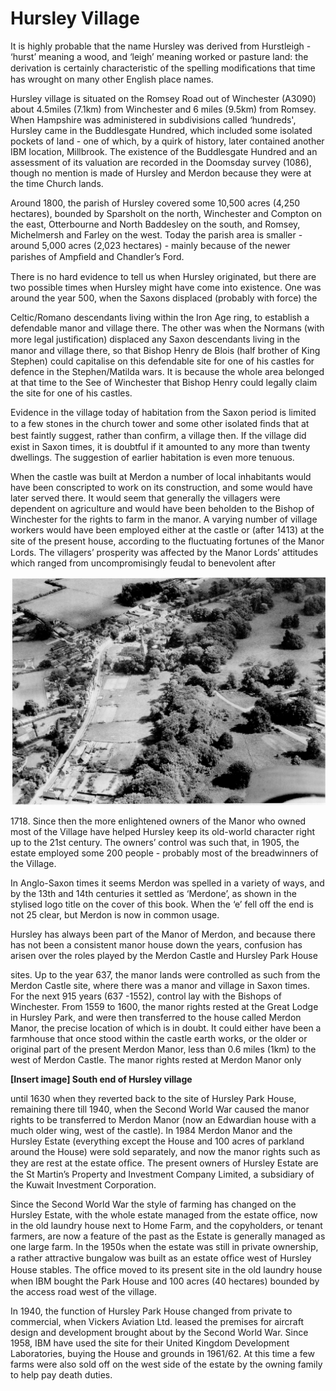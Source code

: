 # Hursley Village


It is highly probable that the name Hursley was derived from Hurstleigh - ‘hurst’ meaning a wood, and ‘leigh’ meaning worked or pasture land: the derivation is certainly characteristic of the spelling modiﬁcations that time has wrought on many other English place names.

Hursley village is situated on the Romsey Road out of Winchester (A3090) about 4.5miles (7.1km) from Winchester and 6 miles (9.5km) from Romsey. When Hampshire was administered in subdivisions called ‘hundreds', Hursley came in the Buddlesgate Hundred, which included some isolated pockets of land - one of which, by a quirk of history, later contained another IBM location, Millbrook. The existence of the Buddlesgate Hundred and an assessment of its valuation are recorded in the Doomsday survey (1086), though no mention is made of Hursley and Merdon because they were at the time Church lands.

Around 1800, the parish of Hursley covered some 10,500 acres (4,250 hectares), bounded by Sparsholt on the north, Winchester and Compton on the east, Otterbourne and North Baddesley on the south, and Romsey, Michelmersh and Farley on the west. Today the parish area is smaller - around 5,000 acres (2,023 hectares) - mainly because of the newer parishes of Ampﬁeld and Chandler’s Ford.

There is no hard evidence to tell us when Hursley originated, but there are two possible times when Hursley might have come into existence. One was around the year 500, when the Saxons displaced (probably with force) the

Celtic/Romano descendants living within the Iron Age ring, to establish a defendable manor and village there. The other was when the Normans (with more legal justiﬁcation) displaced any Saxon descendants living in the manor and village there, so that Bishop Henry de Blois (half brother of King Stephen) could capitalise on this defendable site for one of his castles for defence in the Stephen/Matilda wars. It is because the whole area belonged at that time to the See of Winchester that Bishop Henry could legally claim the site for one of his castles.

Evidence in the village today of habitation from the Saxon period is limited to a few stones in the church tower and some other isolated ﬁnds that at best faintly suggest, rather than conﬁrm, a village then. If the village did exist in Saxon times, it is doubtful if it amounted to any more than twenty dwellings. The suggestion of earlier habitation is even more tenuous.

When the castle was built at Merdon a number of local inhabitants would have been conscripted to work on its construction, and some would have later served there. It would seem that generally the villagers were dependent on agriculture and would have been beholden to the Bishop of Winchester for the rights to farm in the manor. A varying number of village workers would have been employed either at the castle or (after 1413) at the site of the present house, according to the ﬂuctuating fortunes of the Manor Lords. The villagers’ prosperity was affected by the Manor Lords’ attitudes which ranged from uncompromisingly feudal to benevolent after

![Aerial view of Hursley village looking south, c 1946](hursley-village-aerial-view.jpg)

1718\. Since then the more enlightened owners of the Manor who owned most of the Village have helped Hursley keep its old-world character right up to the 21st century. The owners’ control was such that, in 1905, the estate employed some 200 people - probably most of the breadwinners of the Village.

In Anglo-Saxon times it seems Merdon was spelled in a variety of ways, and by the 13th and 14th centuries it settled as ‘Merdone’, as shown in the stylised logo title on the cover of this book. When the ‘e’ fell off the end is not 25 clear, but Merdon is now in common usage.

Hursley has always been part of the Manor of Merdon, and because there has not been a consistent manor house down the years, confusion has arisen over the roles played by the Merdon Castle and Hursley Park House


sites. Up to the year 637, the manor lands were controlled as such from the Merdon Castle site, where there was a manor and village in Saxon times. For the next 915 years (637 -1552), control lay with the Bishops of Winchester. From 1559 to 1600, the manor rights rested at the Great Lodge in Hursley Park, and were then transferred to the house called Merdon Manor, the precise location of which is in doubt. It could either have been a farmhouse that once stood within the castle earth works, or the older or original part of the present Merdon Manor, less than 0.6 miles (1km) to the west of Merdon Castle. The manor rights rested at Merdon Manor only

**[Insert image] South end of Hursley village**

until 1630 when they reverted back to the site of Hursley Park House, remaining there till 1940, when the Second World War caused the manor rights to be transferred to Merdon Manor (now an Edwardian house with a much older wing, west of the castle). In 1984 Merdon Manor and the Hursley Estate (everything except the House and 100 acres of parkland around the House) were sold separately, and now the manor rights such as they are rest at the estate ofﬁce. The present owners of Hursley Estate are the St Martin’s Property and Investment Company Limited, a subsidiary of the Kuwait Investment Corporation.

Since the Second World War the style of farming has changed on the Hursley Estate, with the whole estate managed from the estate office, now in the old laundry house next to Home Farm, and the copyholders, or tenant farmers, are now a feature of the past as the Estate is generally managed as one large farm. In the 1950s when the estate was still in private ownership, a rather attractive bungalow was built as an estate ofﬁce west of Hursley House stables. The ofﬁce moved to its present site in the old laundry house when IBM bought the Park House and 100 acres (40 hectares) bounded by the access road west of the village.

In 1940, the function of Hursley Park House changed from private to commercial, when Vickers Aviation Ltd. leased the premises for aircraft design and development brought about by the Second World War. Since 1958, IBM have used the site for their United Kingdom Development Laboratories, buying the House and grounds in 1961/62. At this time a few farms were also sold off on the west side of the estate by the owning family to help pay death duties.